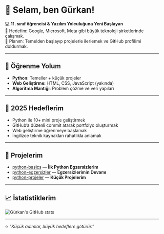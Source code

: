 # 👋 Selam, ben Gürkan!

💻 **11. sınıf öğrencisi & Yazılım Yolculuğuna Yeni Başlayan**  
🚀 Hedefim: Google, Microsoft, Meta gibi büyük teknoloji şirketlerinde çalışmak.  
🎯 Planım: Temelden başlayıp projelerle ilerlemek ve GitHub profilimi doldurmak.

---

## 🚀 Öğrenme Yolum
- **Python**: Temeller + küçük projeler
- **Web Geliştirme**: HTML, CSS, JavaScript (yakında)
- **Algoritma Mantığı**: Problem çözme ve veri yapıları

---

## 🎯 2025 Hedeflerim
- Python ile 10+ mini proje geliştirmek
- GitHub’a düzenli commit atarak portfolyo oluşturmak
- Web geliştirme öğrenmeye başlamak
- İngilizce teknik kaynakları rahatlıkla anlamak

---

## 📂 Projelerim
- [python-basics](https://github.com/gurkan1475/python-basics) — **İlk Python Egzersizlerim**
- [python-egzersizler](https://github.com/gurkan1475/python-egzersizler) — **Egzersizlerimin Devamı**
- [python-projeler](https://github.com/gurkan1475/python-projeler) — **Küçük Projelerim**

---

## 📈 İstatistiklerim
![Gürkan's GitHub stats](https://github-readme-stats.vercel.app/api?username=gurkan1475&show_icons=true&theme=radical)

---

⭐ *“Küçük adımlar, büyük hedeflere götürür.”*
